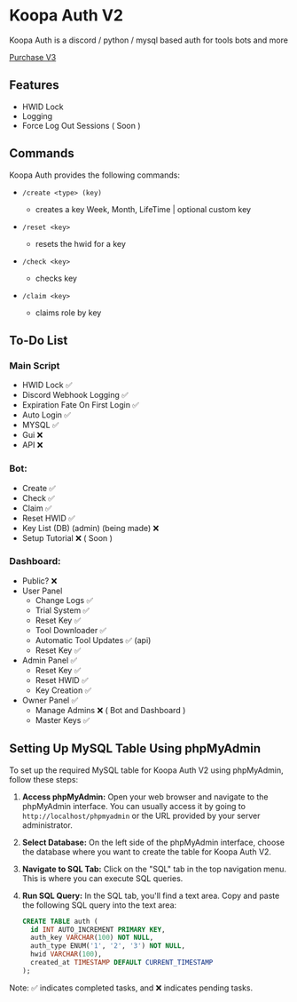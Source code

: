 
# Koopa Auth V2

Koopa Auth is a discord / python / mysql based auth for tools bots and more 

[Purchase V3](https://koopa.gg/store/koopa-licenses/)

## Features

- HWID Lock
- Logging 
- Force Log Out Sessions ( Soon )

## Commands

Koopa Auth provides the following commands:

- `/create <type> (key)`
  - creates a key <type> Week, Month, LifeTime | <key> optional custom key

- `/reset <key>`
  - resets the hwid for a key 

- `/check <key>`
  - checks key

- `/claim <key>`
  - claims role by key
  
## To-Do List

### Main Script
- HWID Lock ✅
- Discord Webhook Logging ✅
- Expiration Fate On First Login ✅
- Auto Login ✅
- MYSQL ✅
- Gui ❌
- API ❌

### Bot:
- Create ✅
- Check ✅
- Claim ✅
- Reset HWID ✅
- Key List (DB) (admin) (being made) ❌
- Setup Tutorial ❌ ( Soon ) 

### Dashboard:
- Public? ❌
- User Panel 
    - Change Logs ✅
    - Trial System ✅
    - Reset Key ✅
    - Tool Downloader ✅
    - Automatic Tool Updates ✅ (api)
    - Reset Key ✅
- Admin Panel ✅
    - Reset Key ✅
    - Reset HWID ✅
    - Key Creation ✅
- Owner Panel ✅
    - Manage Admins ❌ ( Bot and Dashboard ) 
    - Master Keys ✅

## Setting Up MySQL Table Using phpMyAdmin

To set up the required MySQL table for Koopa Auth V2 using phpMyAdmin, follow these steps:

1. **Access phpMyAdmin:**
   Open your web browser and navigate to the phpMyAdmin interface. You can usually access it by going to `http://localhost/phpmyadmin` or the URL provided by your server administrator.

2. **Select Database:**
   On the left side of the phpMyAdmin interface, choose the database where you want to create the table for Koopa Auth V2.

3. **Navigate to SQL Tab:**
   Click on the "SQL" tab in the top navigation menu. This is where you can execute SQL queries.

4. **Run SQL Query:**
   In the SQL tab, you'll find a text area. Copy and paste the following SQL query into the text area:

   ```sql
   CREATE TABLE auth (
     id INT AUTO_INCREMENT PRIMARY KEY,
     auth_key VARCHAR(100) NOT NULL,
     auth_type ENUM('1', '2', '3') NOT NULL,
     hwid VARCHAR(100),
     created_at TIMESTAMP DEFAULT CURRENT_TIMESTAMP
   );


Note: ✅ indicates completed tasks, and ❌ indicates pending tasks.

